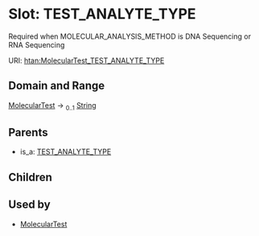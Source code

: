 
# Slot: TEST_ANALYTE_TYPE

Required when MOLECULAR_ANALYSIS_METHOD is DNA Sequencing or RNA Sequencing

URI: [htan:MolecularTest_TEST_ANALYTE_TYPE](https://w3id.org/htan/MolecularTest_TEST_ANALYTE_TYPE)


## Domain and Range

[MolecularTest](MolecularTest.md) &#8594;  <sub>0..1</sub> [String](types/String.md)

## Parents

 *  is_a: [TEST_ANALYTE_TYPE](TEST_ANALYTE_TYPE.md)

## Children


## Used by

 * [MolecularTest](MolecularTest.md)

